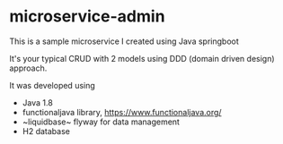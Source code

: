 # microservice-admin

This is a sample microservice I created using Java springboot

It's your typical CRUD with 2 models using DDD (domain driven design) approach.

It was developed using
- Java 1.8
- functionaljava library, https://www.functionaljava.org/
- ~liquidbase~ flyway for data management
- H2 database
